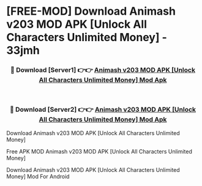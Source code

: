 # [FREE-MOD] Download Animash v203 MOD APK [Unlock All Characters Unlimited Money] - 33jmh


<div align="center">
<h3>🔴 Download [Server1] 👉👉 <a href="https://apk-comot.site?title=Animash_v203_MOD_APK_[Unlock_All_Characters_Unlimited_Money]">Animash v203 MOD APK [Unlock All Characters Unlimited Money] Mod Apk</a></h3><br>

<h3>🔴 Download [Server2] 👉👉 <a href="https://apk-comot.site?title=Animash_v203_MOD_APK_[Unlock_All_Characters_Unlimited_Money]">Animash v203 MOD APK [Unlock All Characters Unlimited Money] Mod Apk</a></h3>
</div>



Download Animash v203 MOD APK [Unlock All Characters Unlimited Money] 

Free APK MOD Animash v203 MOD APK [Unlock All Characters Unlimited Money] 

Download Animash v203 MOD APK [Unlock All Characters Unlimited Money] Mod For Android

